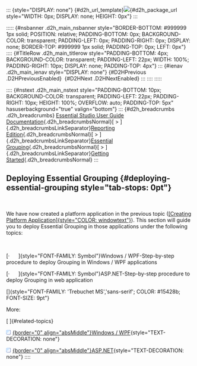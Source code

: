 ::: {style="DISPLAY: none"}
[](ms-xhelp:///?Id=d2h_url_template){#d2h_url_template}![](!package_url!){#d2h_package_url style="WIDTH: 0px; DISPLAY: none; HEIGHT: 0px"}
:::

::::: {#nsbanner .d2h_main_nsbanner style="BORDER-BOTTOM: #999999 1px solid; POSITION: relative; PADDING-BOTTOM: 0px; BACKGROUND-COLOR: transparent; PADDING-LEFT: 0px; PADDING-RIGHT: 0px; DISPLAY: none; BORDER-TOP: #999999 1px solid; PADDING-TOP: 0px; LEFT: 0px"}
:::: {#TitleRow .d2h_main_titlerow style="PADDING-BOTTOM: 4px; BACKGROUND-COLOR: transparent; PADDING-LEFT: 22px; WIDTH: 100%; PADDING-RIGHT: 10px; DISPLAY: none; PADDING-TOP: 4px"}
::: {#ienav .d2h_main_ienav style="DISPLAY: none"}
[](ms-xhelp:///?Id=4020f60c-48c4-4fb2-b37e-9ea7babdc123){#D2HPrevious .D2HPreviousEnabled}  [](ms-xhelp:///?Id=8a10f6e5-b8c6-4f7e-a0ab-88b85db6741a){#D2HNext .D2HNextEnabled}
:::
::::
:::::

:::: {#nstext .d2h_main_nstext style="PADDING-BOTTOM: 10px; BACKGROUND-COLOR: transparent; PADDING-LEFT: 22px; PADDING-RIGHT: 10px; HEIGHT: 100%; OVERFLOW: auto; PADDING-TOP: 5px" hasuserbackground="true" valign="bottom"}
::: {#d2h_breadcrumbs .d2h_breadcrumbs}
[Essential Studio User Guide Documentation](ms-xhelp:///?Id=12457748-09e3-4d74-a240-8e049cedf030){.d2h_breadcrumbsNormal}[ \> ]{.d2h_breadcrumbsLinkSeparator}[Reporting Edition](ms-xhelp:///?Id=027aa5b6-6676-4f93-ad23-c20e8c45792e){.d2h_breadcrumbsNormal}[ \> ]{.d2h_breadcrumbsLinkSeparator}[Essential Grouping](ms-xhelp:///?Id=37faf36d-c8f0-4c7d-90e1-39deecb620a6){.d2h_breadcrumbsNormal}[ \> ]{.d2h_breadcrumbsLinkSeparator}[Getting Started](ms-xhelp:///?Id=ec457399-6b46-4e42-8580-a2e2d7df3233){.d2h_breadcrumbsNormal}
:::

## Deploying Essential Grouping {#deploying-essential-grouping style="tab-stops: 0pt"}

 

We have now created a platform application in the previous topic ([[Creating Platform Application]{style="COLOR: windowtext"}](ms-xhelp:///?Id=4020f60c-48c4-4fb2-b37e-9ea7babdc123)). This section will guide you to deploy Essential Grouping in those applications under the following topics:

 

[·      ]{style="FONT-FAMILY: Symbol"}Windows / WPF-Step-by-step procedure to deploy Grouping in Windows / WPF applications

[·      ]{style="FONT-FAMILY: Symbol"}ASP.NET-Step-by-step procedure to deploy Grouping in web application

[]{style="FONT-FAMILY: 'Trebuchet MS','sans-serif'; COLOR: #15428b; FONT-SIZE: 9pt"} 

More:

[ ]{#related-topics}

[![](button.gif){border="0" align="absMiddle"}Windows / WPF](ms-xhelp:///?Id=8a10f6e5-b8c6-4f7e-a0ab-88b85db6741a){style="TEXT-DECORATION: none"}

[![](button.gif){border="0" align="absMiddle"}ASP.NET](ms-xhelp:///?Id=fbf579ad-7ac1-44a9-bab3-2093df3dfdd0){style="TEXT-DECORATION: none"}
::::
